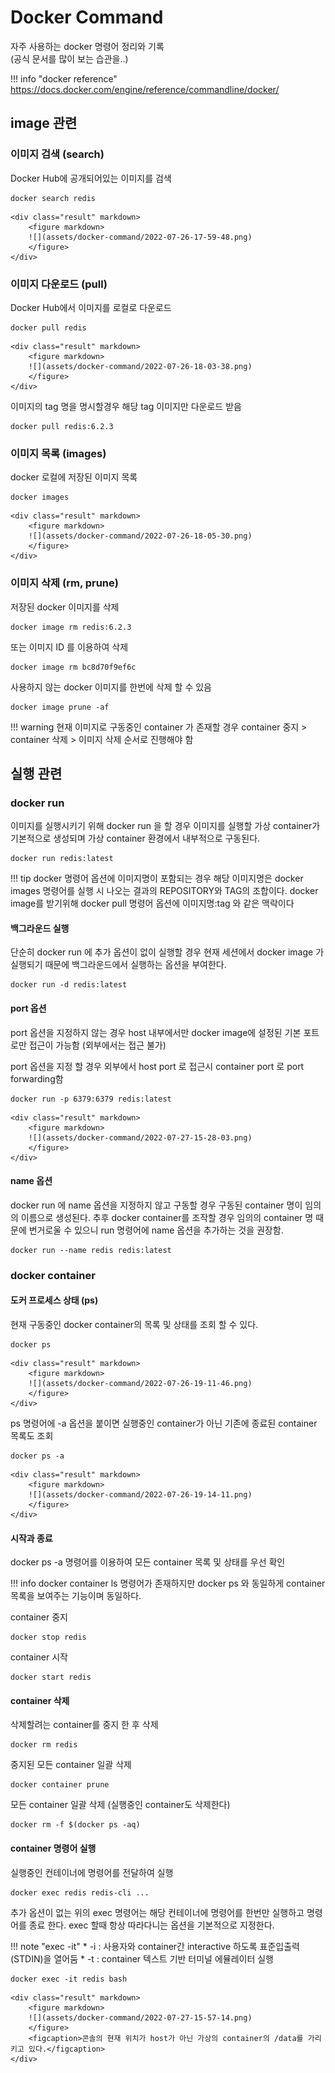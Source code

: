 # Docker Command

자주 사용하는 docker 명령어 정리와 기록  
(공식 문서를 많이 보는 습관을..)

!!! info "docker reference"
    https://docs.docker.com/engine/reference/commandline/docker/

## image 관련

### 이미지 검색 (search)

Docker Hub에 공개되어있는 이미지를 검색

``` console title="docker search [검색할 이미지명]"
docker search redis
```
    <div class="result" markdown>
        <figure markdown>
        ![](assets/docker-command/2022-07-26-17-59-48.png)
        </figure>
    </div> 


### 이미지 다운로드 (pull)

Docker Hub에서 이미지를 로컬로 다운로드

``` console title="docker pull [이미지명]"
docker pull redis
```
    <div class="result" markdown>
        <figure markdown>
        ![](assets/docker-command/2022-07-26-18-03-38.png)
        </figure>
    </div> 

이미지의 tag 명을 명시할경우 해당 tag 이미지만 다운로드 받음

``` console title="docker pull [이미지명]:[tags]"
docker pull redis:6.2.3
```

### 이미지 목록 (images)

docker 로컬에 저장된 이미지 목록

``` console title="docker images"
docker images
```
    <div class="result" markdown>
        <figure markdown>
        ![](assets/docker-command/2022-07-26-18-05-30.png)
        </figure>
    </div> 


### 이미지 삭제 (rm, prune)

저장된 docker 이미지를 삭제

``` console title="docker image rm [REPOSITORY]:[TAG]"
docker image rm redis:6.2.3
```

또는 이미지 ID 를 이용하여 삭제 
``` console title="docker image rm [IMAGE ID]"
docker image rm bc8d70f9ef6c
```

사용하지 않는 docker 이미지를 한번에 삭제 할 수 있음
``` console title="docker image prune [OPTION]"
docker image prune -af
```

!!! warning
    현재 이미지로 구동중인 container 가 존재할 경우 container 중지 > container 삭제 > 이미지 삭제 순서로 진행해야 함


## 실행 관련

### docker run

이미지를 실행시키기 위해 docker run 을 할 경우 이미지를 실행할 가상 container가 기본적으로 생성되며 가상 container 환경에서 내부적으로 구동된다.

``` console title="docker run [이미지명] (또는 [IMAGE ID])"
docker run redis:latest
```

!!! tip 
    docker 명령어 옵션에 이미지명이 포함되는 경우 해당 이미지명은 docker images 명령어를 실행 시 나오는 결과의 REPOSITORY와 TAG의 조합이다. docker image를 받기위해 docker pull 명령어 옵션에 이미지명:tag 와 같은 맥락이다


#### 백그라운드 실행

단순히 docker run 에 추가 옵션이 없이 실행할 경우 현재 세션에서 docker image 가 실행되기 때문에 백그라운드에서 실행하는 옵션을 부여한다.

``` console title="docker run -d [이미지명]"
docker run -d redis:latest
```

#### port 옵션

port 옵션을 지정하지 않는 경우 host 내부에서만 docker image에 설정된 기본 포트로만 접근이 가능함 (외부에서는 접근 불가)

port 옵션을 지정 할 경우 외부에서 host port 로 접근시 container port 로 port 
forwarding함

``` console title="docker run -p [host port]:[container port] [이미지명]"
docker run -p 6379:6379 redis:latest
```
    <div class="result" markdown>
        <figure markdown>
        ![](assets/docker-command/2022-07-27-15-28-03.png)
        </figure>
    </div> 



#### name 옵션

docker run 에 name 옵션을 지정하지 않고 구동할 경우 구동된 container 명이 임의의 이름으로 생성된다. 추후 docker container를 조작할 경우 임의의 container 명 때문에 번거로울 수 있으니 run 명령어에 name 옵션을 추가하는 것을 권장함.

``` console title="docker run --name [container명] [이미지명]"
docker run --name redis redis:latest
```

### docker container

#### 도커 프로세스 상태 (ps)

현재 구동중인 docker container의 목록 및 상태를 조회 할 수 있다.

``` console
docker ps
```
    <div class="result" markdown>
        <figure markdown>
        ![](assets/docker-command/2022-07-26-19-11-46.png)
        </figure>
    </div> 

ps 명령어에 -a 옵션을 붙이면 실행중인 container가 아닌 기존에 종료된 container 목록도 조회

``` console
docker ps -a
```
    <div class="result" markdown>
        <figure markdown>
        ![](assets/docker-command/2022-07-26-19-14-11.png)
        </figure>
    </div> 

#### 시작과 종료

docker ps -a 명령어를 이용하여 모든 container 목록 및 상태를 우선 확인

!!! info
    docker container ls 명령어가 존재하지만 docker ps 와 동일하게 container 목록을 보여주는 기능이며 동일하다.

container 중지

``` console title="docker stop [container명]"
docker stop redis
```

container 시작

``` console title="docker start [container명]"
docker start redis
```

#### container 삭제

삭제할려는 container를 중지 한 후 삭제

``` console title="docker rm [container명]"
docker rm redis
```

중지된 모든 container 일괄 삭제

``` console 
docker container prune
```

모든 container 일괄 삭제 (실행중인 container도 삭제한다)

``` console 
docker rm -f $(docker ps -aq)
```


#### container 명령어 실행

실행중인 컨테이너에 명령어를 전달하여 실행

``` console title="docker exec [컨테이너명] [명령어]"
docker exec redis redis-cli ...
```

추가 옵션이 없는 위의 exec 명령어는 해당 컨테이너에 명령어를 한번만 실행하고 명령어를 종료 한다. exec 할때 항상 따라다니는 옵션을 기본적으로 지정한다.

!!! note "exec -it"
    * -i : 사용자와 container간 interactive 하도록 표준입출력(STDIN)을 열어둠
    * -t : container 텍스트 기반 터미널 에뮬레이터 실행


``` console title="container shell 접속"
docker exec -it redis bash
```
    <div class="result" markdown>
        <figure markdown>
        ![](assets/docker-command/2022-07-27-15-57-14.png)
        </figure>
        <figcaption>콘솔의 현재 위치가 host가 아닌 가상의 container의 /data를 가리키고 있다.</figcaption>
    </div> 




 
